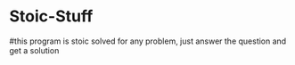 # Stoic-Stuff

#this program is stoic solved for any problem, just answer the question and get a solution
